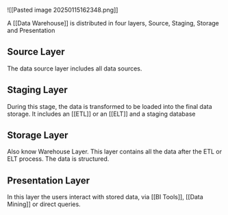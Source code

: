 ![[Pasted image 20250115162348.png]]

A [[Data Warehouse]] is distributed in four layers, Source, Staging, Storage and Presentation

##  Source Layer

The data source layer includes all data sources. 
##  Staging Layer

During this stage, the data is transformed to be loaded into the final data storage. It includes an [[ETL]] or an [[ELT]] and a staging database
##  Storage Layer

Also know Warehouse Layer. This layer contains all the data after the ETL or ELT process. The data is structured.
##  Presentation Layer

In this layer the users interact with stored data, via [[BI Tools]], [[Data Mining]] or direct queries.
